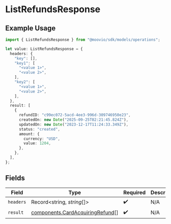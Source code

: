 # ListRefundsResponse

## Example Usage

```typescript
import { ListRefundsResponse } from "@moovio/sdk/models/operations";

let value: ListRefundsResponse = {
  headers: {
    "key": [],
    "key1": [
      "<value 1>",
      "<value 2>",
    ],
    "key2": [
      "<value 1>",
      "<value 2>",
    ],
  },
  result: [
    {
      refundID: "c99ec072-5acd-4ee3-996d-309746950e23",
      createdOn: new Date("2025-09-25T02:21:45.824Z"),
      updatedOn: new Date("2023-12-17T11:24:33.349Z"),
      status: "created",
      amount: {
        currency: "USD",
        value: 1204,
      },
    },
  ],
};
```

## Fields

| Field                                                                              | Type                                                                               | Required                                                                           | Description                                                                        |
| ---------------------------------------------------------------------------------- | ---------------------------------------------------------------------------------- | ---------------------------------------------------------------------------------- | ---------------------------------------------------------------------------------- |
| `headers`                                                                          | Record<string, *string*[]>                                                         | :heavy_check_mark:                                                                 | N/A                                                                                |
| `result`                                                                           | [components.CardAcquiringRefund](../../models/components/cardacquiringrefund.md)[] | :heavy_check_mark:                                                                 | N/A                                                                                |